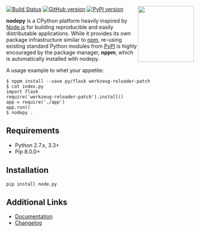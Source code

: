 <img src="https://i.imgur.com/IfmOKFI.png" align="right" width="150px"></img>

[![Build Status](https://travis-ci.org/nodepy/nodepy.svg?branch=master)](https://travis-ci.org/nodepy/nodepy)
[![GitHub version](https://badge.fury.io/gh/nodepy%2Fnodepy.svg)](https://badge.fury.io/gh/nodepy%2Fnodepy)
[![PyPI version](https://badge.fury.io/py/node.py.svg)](https://badge.fury.io/py/node.py)

**nodepy** is a CPython platform heavily inspired by [Node.js] for building
reproducible and easily distributable applications. While it provides its own
package infrastructure similar to [npm], re-using existing standard Python
modules from [PyPI] is highly encouraged by the package manager, **nppm**,
which is automatically installed with nodepy.

A usage example to whet your appetite:

    $ nppm install --save py/flask werkzeug-reloader-patch 
    $ cat index.py
    import flask
    require('werkzeug-reloader-patch').install()
    app = require('./app')
    app.run()
    $ nodepy .

  [Node.js]: https://nodejs.org/
  [npm]: https://www.npmjs.com/
  [PyPI]: https://pypi.python.org/pypi
  [Pip]: https://pypi.python.org/pypi/pip
  [Documentation]: https://nodepy.github.io/nodepy
  [Changelog]: docs/source/changelog.md

## Requirements

- Python 2.7.x, 3.3+
- Pip 8.0.0+

## Installation

    pip install node.py

## Additional Links

- [Documentation]
- [Changelog]
